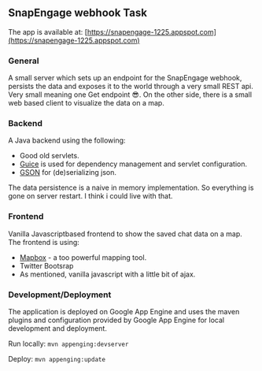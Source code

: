 ## SnapEngage webhook Task

The app is available at: [https://snapengage-1225.appspot.com](https://snapengage-1225.appspot.com)

### General
A small server which sets up an endpoint for the SnapEngage webhook, persists the data and exposes it to the world through a very small REST api. Very small meaning one Get endpoint 😎.
On the other side, there is a small web based client to visualize the data on a map.

### Backend
A Java backend using the following:
* Good old servlets.
* [Guice](https://github.com/google/guice) is used for dependency management and servlet configuration.
* [GSON](https://github.com/google/gson) for (de)serializing json.

The data persistence is a naive in memory implementation. So everything is gone on server restart. I think i could live with that.

### Frontend
Vanilla Javascriptbased frontend to show the saved chat data on a map.
The frontend is using:
* [Mapbox](https://www.mapbox.com/) - a too powerful mapping tool.
* Twitter Bootsrap
* As mentioned, vanilla javascript with a little bit of ajax.

### Development/Deployment
The application is deployed on Google App Engine and uses the maven plugins and configuration provided by Google App Engine for local development and deployment.

Run locally:
```mvn appenging:devserver```

Deploy:
```mvn appenging:update```


